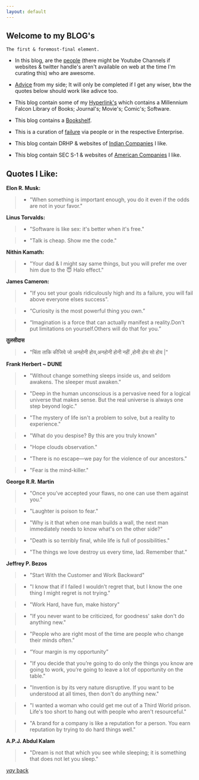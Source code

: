 ```yaml
---
layout: default
---
```


## Welcome to my BLOG's

```
The first & foremost-final element.
```
* In this blog, are the [people](https://srterm.github.io/srt/people.html) (there might be Youtube Channels if websites & twitter handle's aren't available on web at the time I'm curating this) who are awesome.


* [Advice](https://srterm.github.io/srt/advice.html) from my side; It will only be completed if I get any wiser, btw the quotes below should work like adivce too.


* This blog contain some of my [Hyperlink's](https://srterm.github.io/srt/hyperlink.html) which contains a Millennium Falcon Library of Books; Journal's; Movie's; Comic's; Software.


* This blog contains a [Bookshelf](https://srterm.github.io/srt/bookshelf.html).


* This is a curation of [failure](https://srterm.github.io/srt/failure.html) via people or in the respective Enterprise.


* This blog contain DRHP & websites of  [Indian Companies](https://srterm.github.io/srt/indian.html) I like.


* This blog contain SEC S-1 & websites of [American Companies](https://srterm.github.io/srt/american.html) I like. 




## Quotes I Like:

 **Elon R. Musk:**
 
> * "When something is important enough, you do it even if the odds are not in your favor." 
 
 **Linus Torvalds:**
 
> * "Software is like sex: it's better when it's free."<br>
 
> * "Talk is cheap. Show me the code."<br>


**Nithin Kamath:**

> * "Your dad & I might say same things, but you will prefer me over him due to the 😇 Halo effect." 

**James Cameron:**

> * "If you set your goals ridiculously high and its a failure, you will fail above everyone elses success".<br>
 
> * “Curiosity is the most powerful thing you own.”<br>
 
> * “Imagination is a force that can actually manifest a reality.Don't put limitations on yourself.Others will do that for you.”<br>

**तुलसीदास**

> * "चिंता ताकि कीजिये जो अनहोनी होय,अनहोनी होनी नहीं ,होनी होय सो होय |"  

 **Frank Herbert ~ DUNE**
> * "Without change something sleeps inside us, and seldom awakens. The sleeper must awaken." <br>
 
> * "Deep in the human unconscious is a pervasive need for a logical universe that makes sense. But the real universe is always one step beyond logic." <br>
 
> * "The mystery of life isn't a problem to solve, but a reality to experience." <br>
 
> * "What do you despise? By this are you truly known" <br>
 
> * "Hope clouds observation." <br>
 
> * "There is no escape—we pay for the violence of our ancestors." <br>
 
> * "Fear is the mind-killer."

 **George R.R. Martin**
 > * "Once you’ve accepted your flaws, no one can use them against you."
  
 > * "Laughter is poison to fear."
  
 > * "Why is it that when one man builds a wall, the next man immediately needs to know what's on the other side?"
  
 > * "Death is so terribly final, while life is full of possibilities."
  
 > * "The things we love destroy us every time, lad. Remember that."


 **Jeffrey P. Bezos**
> * "Start With the Customer and Work Backward"
 
> * "I know that if I failed I wouldn’t regret that, but I know the one thing I might regret is not trying."
 
> * "Work Hard, have fun, make history"
 
> * "If you never want to be criticized, for goodness' sake don't do anything new."
 
> * "People who are right most of the time are people who change their minds often."
 
> * “Your margin is my opportunity”
 
> * "If you decide that you’re going to do only the things you know are going to work, you’re going to leave a lot of opportunity on the table."
 
> * "Invention is by its very nature disruptive. If you want to be understood at all times, then don't do anything new."

> * "I wanted a woman who could get me out of a Third World prison. Life's too short to hang out with people who aren't resourceful."
 
> * "A brand for a company is like a reputation for a person. You earn reputation by trying to do hard things well."

 **A.P.J. Abdul Kalam**
> * "Dream is not that which you see while sleeping; it is something that does not let you sleep."


[_yay_ back](./)
